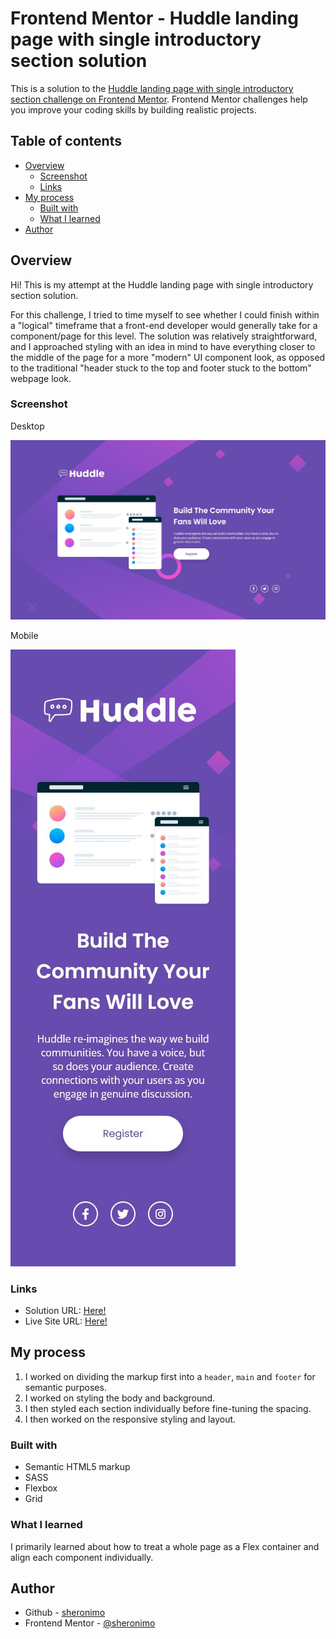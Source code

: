 # Frontend Mentor - Huddle landing page with single introductory section solution

This is a solution to the [Huddle landing page with single introductory section challenge on Frontend Mentor](https://www.frontendmentor.io/challenges/huddle-landing-page-with-a-single-introductory-section-B_2Wvxgi0). Frontend Mentor challenges help you improve your coding skills by building realistic projects.

## Table of contents

- [Overview](#overview)
  - [Screenshot](#screenshot)
  - [Links](#links)
- [My process](#my-process)
  - [Built with](#built-with)
  - [What I learned](#what-i-learned)
- [Author](#author)

## Overview

Hi! This is my attempt at the Huddle landing page with single introductory section solution.

For this challenge, I tried to time myself to see whether I could finish within a "logical" timeframe that a front-end developer would generally take for a component/page for this level. The solution was relatively straightforward, and I approached styling with an idea in mind to have everything closer to the middle of the page for a more "modern" UI component look, as opposed to the traditional "header stuck to the top and footer stuck to the bottom" webpage look.

### Screenshot

Desktop

![](./screenshots/screenshot_desktop.jpg)

Mobile

![](./screenshots/screenshot_mobile.jpg)

### Links

- Solution URL: [Here!](https://github.com/sheronimo/frontendmentor-huddlelandingpage)
- Live Site URL: [Here!](https://sheronimo.github.io/frontendmentor-huddlelandingpage/)

## My process

1. I worked on dividing the markup first into a `header`, `main` and `footer` for semantic purposes.
2. I worked on styling the body and background.
3. I then styled each section individually before fine-tuning the spacing.
4. I then worked on the responsive styling and layout.

### Built with

- Semantic HTML5 markup
- SASS
- Flexbox
- Grid

### What I learned

I primarily learned about how to treat a whole page as a Flex container and align each component individually.

## Author

- Github - [sheronimo](https://github.com/sheronimo)
- Frontend Mentor - [@sheronimo](https://www.frontendmentor.io/profile/sheronimo)
